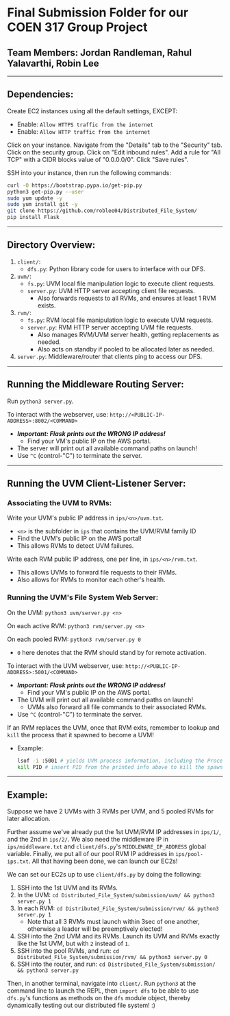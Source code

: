 # Final Submission Folder for our COEN 317 Group Project

## Team Members: Jordan Randleman, Rahul Yalavarthi, Robin Lee

--------------------------------------------------------------------
## Dependencies:

Create EC2 instances using all the default settings, EXCEPT:
* Enable: `Allow HTTPS traffic from the internet`
* Enable: `Allow HTTP traffic from the internet`

Click on your instance. Navigate from the "Details" tab to the "Security" tab.
Click on the security group. Click on "Edit inbound rules".
Add a rule for "All TCP" with a CIDR blocks value of "0.0.0.0/0". Click "Save rules".

SSH into your instance, then run the following commands:

```sh
curl -O https://bootstrap.pypa.io/get-pip.py
python3 get-pip.py --user
sudo yum update -y
sudo yum install git -y
git clone https://github.com/roblee04/Distributed_File_System/
pip install Flask
```

--------------------------------------------------------------------
## Directory Overview:

1. `client/`:
   * `dfs.py`: Python library code for users to interface with our DFS.
2. `uvm/`:
   * `fs.py`: UVM local file manipulation logic to execute client requests.
   * `server.py`: UVM HTTP server accepting client file requests.
     - Also forwards requests to all RVMs, and ensures at least 1 RVM exists.
3. `rvm/`:
   * `fs.py`: RVM local file manipulation logic to execute UVM requests.
   * `server.py`: RVM HTTP server accepting UVM file requests.
     - Also manages RVM/UVM server health, getting replacements as needed.
     - Also acts on standby if pooled to be allocated later as needed.
4. `server.py`: Middleware/router that clients ping to access our DFS.


--------------------------------------------------------------------
## Running the Middleware Routing Server:

Run `python3 server.py`.

To interact with the webserver, use: `http://<PUBLIC-IP-ADDRESS>:8002/<COMMAND>`
* ___Important: Flask prints out the WRONG IP address!___
  - Find your VM's public IP on the AWS portal.
* The server will print out all available command paths on launch!
* Use `^C` (control-"C") to terminate the server.


--------------------------------------------------------------------
## Running the UVM Client-Listener Server:

### Associating the UVM to RVMs:
Write your UVM's public IP address in `ips/<n>/uvm.txt`.
* `<n>` is the subfolder in `ips` that contains the UVM/RVM family ID
* Find the UVM's public IP on the AWS portal!
* This allows RVMs to detect UVM failures.

Write each RVM public IP address, one per line, in `ips/<n>/rvm.txt`.
* This allows UVMs to forward file requests to their RVMs.
* Also allows for RVMs to monitor each other's health.


### Running the UVM's File System Web Server:
On the UVM: `python3 uvm/server.py <n>`

On each active RVM: `python3 rvm/server.py <n>`

On each pooled RVM: `python3 rvm/server.py 0`
* `0` here denotes that the RVM should stand by for remote activation.

To interact with the UVM webserver, use: `http://<PUBLIC-IP-ADDRESS>:5001/<COMMAND>`
* ___Important: Flask prints out the WRONG IP address!___
  - Find your VM's public IP on the AWS portal.
* The UVM will print out all available command paths on launch!
  - UVMs also forward all file commands to their associated RVMs.
* Use `^C` (control-"C") to terminate the server.

If an RVM replaces the UVM, once that RVM exits, remember to lookup 
and `kill` the process that it spawned to become a UVM!
* Example:
  ```sh
  lsof -i :5001 # yields UVM process information, including the Process ID (PID)
  kill PID # insert PID from the printed info above to kill the spawned UVM
  ```


--------------------------------------------------------------------
## Example:

Suppose we have 2 UVMs with 3 RVMs per UVM, and 5 pooled RVMs for later allocation. 

Further assume we've already put the 1st UVM/RVM IP addresses in `ips/1/`, 
and the 2nd in `ips/2/`. We also need the middleware IP in `ips/middleware.txt` 
and `client/dfs.py`'s `MIDDLEWARE_IP_ADDRESS` global variable. Finally, we put 
all of our pool RVM IP addresses in `ips/pool-ips.txt`. All that having been 
done, we can launch our EC2s!

We can set our EC2s up to use `client/dfs.py` by doing the following:

1. SSH into the 1st UVM and its RVMs.
2. In the UVM: `cd Distributed_File_System/submission/uvm/ && python3 server.py 1`
3. In each RVM: `cd Distributed_File_System/submission/rvm/ && python3 server.py 1`
   * Note that all 3 RVMs must launch within 3sec of one another, otherwise a leader will be preemptively elected!
4. SSH into the 2nd UVM and its RVMs. Launch its UVM and RVMs exactly like the 1st UVM, but with `2` instead of `1`.
5. SSH into the pool RVMs, and run: `cd Distributed_File_System/submission/rvm/ && python3 server.py 0`
6. SSH into the router, and run: `cd Distributed_File_System/submission/ && python3 server.py`

Then, in another terminal, navigate into `client/`. Run `python3` at the command line to launch the REPL, then `import dfs` to be able to use `dfs.py`'s functions as methods on the `dfs` module object, thereby dynamically testing out our distributed file system! :)

